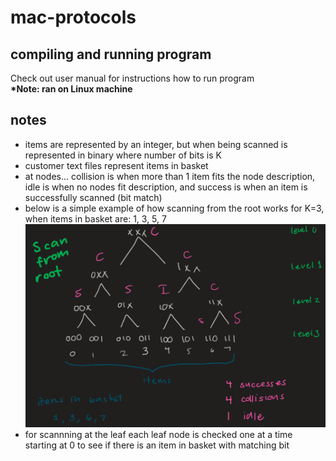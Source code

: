 # mac-protocols


## compiling and running program

Check out user manual for instructions how to run program <br>
__*Note: ran on Linux machine__ <br>

## notes

* items are represented by an integer, but when being scanned is represented in binary where number of bits is K
* customer text files represent items in basket
* at nodes... collision is when more than 1 item fits  the node description, idle is when no nodes fit description, and success is when an item is successfully scanned (bit match)
* below is a simple example of how scanning from the root works for K=3, when items in basket are: 1, 3, 5, 7
 ![root_example](media/root_example.png)
* for scannning at the leaf each leaf node is checked one at a time starting at 0 to see if there is an item in basket with matching bit
